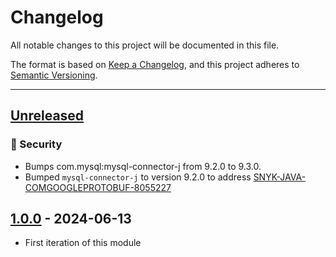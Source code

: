 # Changelog

All notable changes to this project will be documented in this file.

The format is based on [Keep a Changelog](https://keepachangelog.com/en/1.0.0/),
and this project adheres to [Semantic Versioning](https://semver.org/spec/v2.0.0.html).

* * *

## [Unreleased]

### 🔐 Security

- Bumps com.mysql:mysql-connector-j from 9.2.0 to 9.3.0.
- Bumped `mysql-connector-j` to version 9.2.0 to address [SNYK-JAVA-COMGOOGLEPROTOBUF-8055227](https://security.snyk.io/vuln/SNYK-JAVA-COMGOOGLEPROTOBUF-8055227)


## [1.0.0] - 2024-06-13

* First iteration of this module

[Unreleased]: https://github.com/ortus-boxlang/bx-mysql/compare/v1.0.0...HEAD

[1.0.0]: https://github.com/ortus-boxlang/bx-mysql/compare/f2ce71dad5581aa57b4c657144a175f7209dea47...v1.0.0
